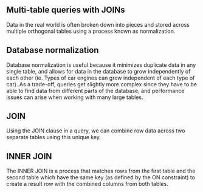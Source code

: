## Multi-table queries with JOINs

Data in the real world is often broken down into pieces and stored across multiple orthogonal tables using a process known as normalization.

## Database normalization
Database normalization is useful because it minimizes duplicate data in any single table, and allows for data in the database to grow independently of each other (ie. Types of car engines can grow independent of each type of car). As a trade-off, queries get slightly more complex since they have to be able to find data from different parts of the database, and performance issues can arise when working with many large tables.


## JOIN
Using the JOIN clause in a query, we can combine row data across two separate tables using this unique key. 


## INNER JOIN
The INNER JOIN is a process that matches rows from the first table and the second table which have the same key (as defined by the ON constraint) to create a result row with the combined columns from both tables.

